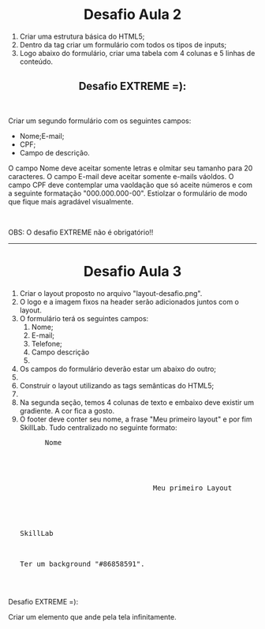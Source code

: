 <h1 style="text-align:center"><strong>Desafio Aula 2</strong></h1>

<ol>
    <li>Criar uma estrutura básica do HTML5;</li>
    <li>Dentro da tag <body> criar um formulário com todos os tipos de inputs;</li>
    <li>Logo abaixo do formulário, criar uma tabela com 4 colunas e 5 linhas de conteúdo.</li>
</ol> 

<h2 style="text-align:center"><strong>Desafio EXTREME =):</strong></h2> 
<br>
<p>Criar um segundo formulário com os seguintes campos:</p>

<ul>
    <li>Nome;E-mail;</li>
    <li>CPF;</li>
    <li>Campo de descrição.</li>
</ul>
    
<p style="text-align="justify">O campo Nome deve aceitar somente letras e olmitar seu tamanho para 20 caracteres. O campo E-mail deve aceitar somente e-mails váoldos. O campo CPF deve contemplar uma vaoldação que só aceite números e com a seguinte formatação "000.000.000-00". Estiolzar o formulário de modo que fique mais agradável visualmente.</p>
<br>
<p>OBS: O desafio EXTREME não é obrigatório!!</p>

 <hr>
<h1 style="text-align:center"><strong>Desafio Aula 3</strong></h1>
<ol>    
    <li>Criar o layout proposto no arquivo "layout-desafio.png".</li>
    <li>O logo e a imagem fixos na header serão adicionados juntos com  o layout.</li>
    <li>O formulário terá os seguintes campos:
        <ol>
            <li>Nome;</li>
            <li>E-mail;</li>
            <li>Telefone;</li> 
            <li>Campo descrição<li>
        </ol></li>
    <li>Os campos do formulário deverão estar um abaixo do outro;<li>
    <li>Construir o layout utilizando as tags semânticas do HTML5;<li>
    <li>Na segunda seção, temos 4 colunas de texto e embaixo deve existir um gradiente. A cor fica a gosto.</li>
    <li>O footer deve conter seu nome, a frase "Meu primeiro layout" e por fim SkillLab. Tudo centralizado no seguinte formato:<pre>      Nome<pre><br>
    <pre>                                Meu primeiro Layout</pre><br>
                                                                        <pre>SkillLab</pre><li>
    <li>Ter um background "#86858591".</li>
    </ol>

<p>Desafio EXTREME =):</p>
<p>Criar um elemento que ande pela tela infinitamente.</p>